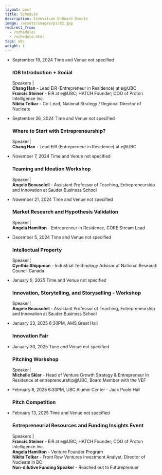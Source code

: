 ```yaml
---
layout: post
title: Schedule
description: Innovation OnBoard Events
image: /assets/images/pic02.jpg
redirect_from:
  - /schedule/
  - /schedule.html
tags: ubc
weight: 1
---
```


<ul class="timeline">
  <li class="timeline-item">
    <div class="timeline-info">
      <span>September 19, 2024</span>
      <span class="timeline-time">Time and Venue not specified</span>
    </div>
    <div class="timeline-marker"></div>
    <div class="timeline-content">
      <h3 class="timeline-title">IOB Introduction + Social</h3>
      <p>
        <span class="timeline-desc">Speakers</span> |<br />
        <b>Chang Han</b> - Lead EiR (Entrepreneur in Residence) at e@UBC<br />
        <b>Francis Steiner</b> - EiR at e@UBC; HATCH Founder; COO of Proton
        Intelligence Inc.<br />
        <b>Nikita Telkar</b> - Co-Lead, National Strategy / Regional Director of
        Nucleate
      </p>
    </div>
  </li>

  <li class="timeline-item">
    <div class="timeline-info">
      <span>September 26, 2024</span>
      <span class="timeline-time">Time and Venue not specified</span>
    </div>
    <div class="timeline-marker"></div>
    <div class="timeline-content">
      <h3 class="timeline-title">Where to Start with Entrepreneurship?</h3>
      <p>
        <span class="timeline-desc">Speaker</span> |<br />
        <b>Chang Han</b> - Lead EiR (Entrepreneur in Residence) at e@UBC<br />
      </p>
    </div>
  </li>

  <li class="timeline-item">
    <div class="timeline-info">
      <span>November 7, 2024</span>
      <span class="timeline-time">Time and Venue not specified</span>
    </div>
    <div class="timeline-marker"></div>
    <div class="timeline-content">
      <h3 class="timeline-title">Teaming and Ideation Workshop</h3>
      <p>
        <span class="timeline-desc">Speaker</span> |<br />
        <b>Angele Beausoleil</b> - Assistant Professor of Teaching,
        Entrepreneurship and Innovation at Sauder Business School<br />
      </p>
    </div>
  </li>

  <li class="timeline-item">
    <div class="timeline-info">
      <span>November 21, 2024</span>
      <span class="timeline-time">Time and Venue not specified</span>
    </div>
    <div class="timeline-marker"></div>
    <div class="timeline-content">
      <h3 class="timeline-title">Market Research and Hypothesis Validation</h3>
      <p>
        <span class="timeline-desc">Speaker</span> |<br />
        <b>Angela Hamilton</b> - Entrepreneur in Residence, CORE Stream Lead<br />
      </p>
    </div>
  </li>

  <li class="timeline-item">
    <div class="timeline-info">
      <span>December 5, 2024</span>
      <span class="timeline-time">Time and Venue not specified</span>
    </div>
    <div class="timeline-marker"></div>
    <div class="timeline-content">
      <h3 class="timeline-title">Intellectual Property</h3>
      <p>
        <span class="timeline-desc">Speaker</span> |<br />
        <b>Cynthia Shippman</b> - Industrial Technology Advisor at National
        Research Council Canada<br />
      </p>
    </div>
  </li>

  <li class="timeline-item">
    <div class="timeline-info">
      <span>January 9, 2025</span>
      <span class="timeline-time">Time and Venue not specified</span>
    </div>
    <div class="timeline-marker"></div>
    <div class="timeline-content">
      <h3 class="timeline-title">
        Innovation, Storytelling, and Storyselling - Workshop
      </h3>
      <p>
        <span class="timeline-desc">Speaker</span> |<br />
        <b>Angele Beausoleil</b> - Assistant Professor of Teaching,
        Entrepreneurship and Innovation at Sauder Business School<br />
      </p>
    </div>
  </li>

  <li class="timeline-item">
    <div class="timeline-info">
      <span>January 23, 2025</span>
      <span class="timeline-time">6:30PM, AMS Great Hall</span>
    </div>
    <div class="timeline-marker"></div>
    <div class="timeline-content">
      <h3 class="timeline-title">Innovation Fair</h3>
    </div>
  </li>

  <li class="timeline-item">
    <div class="timeline-info">
      <span>January 30, 2025</span>
      <span class="timeline-time">Time and Venue not specified</span>
    </div>
    <div class="timeline-marker"></div>
    <div class="timeline-content">
      <h3 class="timeline-title">Pitching Workshop</h3>
      <p>
        <span class="timeline-desc">Speaker</span> |<br />
        <b>Michelle Sklar</b> - Head of Venture Growth Strategy & Entrepreneur
        In Residence at entrepreneurship@UBC, Board Member with the VEF<br />
      </p>
    </div>
  </li>

  <li class="timeline-item">
    <div class="timeline-info">
      <span>February 6, 2025</span>
      <span class="timeline-time"
        >6:30PM, UBC Alumni Center - Jack Poole Hall</span
      >
    </div>
    <div class="timeline-marker"></div>
    <div class="timeline-content">
      <h3 class="timeline-title">Pitch Competition</h3>
    </div>
  </li>

  <li class="timeline-item">
    <div class="timeline-info">
      <span>February 13, 2025</span>
      <span class="timeline-time">Time and Venue not specified</span>
    </div>
    <div class="timeline-marker"></div>
    <div class="timeline-content">
      <h3 class="timeline-title">
        Entrepreneurial Resources and Funding Insights Event
      </h3>
      <p>
        <span class="timeline-desc">Speakers</span> |<br />
        <b>Francis Steiner</b> - EiR at e@UBC; HATCH Founder; COO of Proton
        Intelligence Inc.<br />
        <b>Angela Hamilton</b> - Venture Founder Program<br />
        <b>Nikita Telkar</b> - Front Row Ventures Investment Analyst, Director
        of Nucleate in BC<br />
        <b>Non-dilutive Funding Speaker</b> - Reached out to Futureprenuer<br />
      </p>
    </div>
  </li>
</ul>
